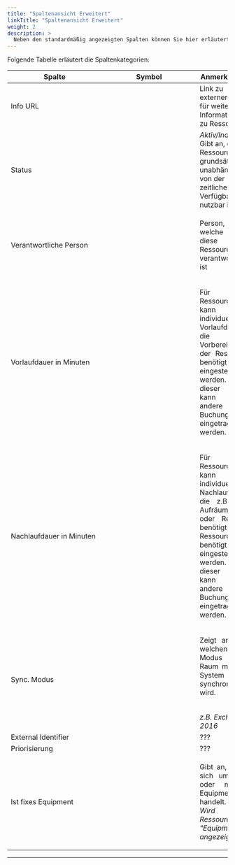 ```yaml
---
title: "Spaltenansicht Erweitert"
linkTitle: "Spaltenansicht Erweitert"
weight: 2
description: >
  Neben den standardmäßig angezeigten Spalten können Sie hier erläuterte, weitere Spalten mit Informationen zur Ressource einblenden.
---
```

Folgende Tabelle erläutert die Spaltenkategorien:

|<div style="width:200px">Spalte</div>|<div style="width:200px">Symbol</div>|Anmerkungen|
|---|---|---|
|Info URL||Link zu externer Seit für weitere Informationen zu Ressource|
|Status||_Aktiv/Inaktiv_ </br> Gibt an, ob die Ressource grundsätzlich, unabhängig von der zeitlichen Verfügbarkeit, nutzbar ist.|
|Verantwortliche Person||<p style="text-align: justify"> Person, welche für diese Ressource verantwortlich ist </p>|
|Vorlaufdauer in Minuten||<p style="text-align: justify"> Für jede Ressource kann eine individuelle Vorlaufdauer, die zur Vorbereitung der Ressource benötigt wird, eingestellt werden. In dieser Zeit kann keine andere Buchung eingetragen werden. </p>|
|Nachlaufdauer in Minuten||<p style="text-align: justify"> Für jede Ressource kann eine individuelle Nachlaufdauer, die z.B. zum Aufräumen oder Reinigen benötigt der Ressource benötigt wird, eingestellt werden. In dieser Zeit kann keine andere Buchung eingetragen werden. </p>|
|Sync. Modus||<p style="text-align: justify"> Zeigt an über welchen Modus der Raum mit dem System synchronisiert wird. </p> </br> _z.B. Exchange 2016_|
|External Identifier||???|
|Priorisierung||???|
|Ist fixes Equipment|| <p style="text-align: justify"> Gibt an, ob es sich um fixes oder mobiles Equipment handelt. </br> _Wird beim Ressourcentyp "Equipment" angezeigt._ </p>|
---

<!-- External Identifier??? erklären -->